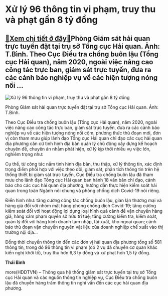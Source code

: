 Xử lý 96 thông tin vi phạm, truy thu và phạt gần 8 tỷ đồng
==========================================================

[:gift:Xem chi tiết ở đây:gift:](https://hddtvn.com/xu-ly-96-thong-tin-vi-pham-truy-thu-va-phat-gan-8-ty-dong/)Phòng Giám sát hải quan trực tuyến đặt tại trụ sở Tổng cục Hải quan. Ảnh: T.Bình. Theo Cục Điều tra chống buôn lậu (Tổng cục Hải quan), năm 2020, ngoài việc nâng cao công tác trực ban, giám sát trực tuyến, đưa ra các cảnh báo nghiệp vụ về các hiện tượng nóng nổi …
------------------------------------------------------------------------------------------------------------------------------------------------------------------------------------------------------------------------------------------------------------------------





![Xử lý 96 thông tin vi phạm, truy thu và phạt gần 8 tỷ đồng](https://hddtvn.com/wp-content/uploads/2021/01/5047_IMG_1803.jpg "Xử lý 96 thông tin vi phạm, truy thu và phạt gần 8 tỷ đồng")


Phòng Giám sát hải quan trực tuyến đặt tại trụ sở Tổng cục Hải quan. Ảnh: T.Bình.



Theo Cục Điều tra chống buôn lậu (Tổng cục Hải quan), năm 2020, ngoài việc nâng cao công tác trực ban, giám sát trực tuyến, đưa ra các cảnh báo nghiệp vụ về các hiện tượng nóng nổi cộm, phương thức thủ đoạn mới, đơn vị còn tham mưu giúp lãnh đạo Tổng cục Hải quan chỉ đạo các cục hải quan địa phương căn cứ tình hình địa bàn quản lý chủ động xây dựng kế hoạch chuyên đề, chuyên án nhằm phát hiện, xử lý kịp thời nhiều vụ việc lớn, nghiêm trọng như:


Cụ thể, từ công tác nắm tình hình địa bàn, thu thập, xử lý thông tin, xác định trọng điểm phối hợp với việc theo dõi, giám sát, phân tích thông tin trên hệ thống thiết bị giám sát trực tuyến, Cục Điều tra chống buôn lậu đã tham mưu cho lãnh đạo Tổng cục Hải quan ban hành 18 văn bản chỉ đạo, cảnh báo cho các cục hải quan địa phương, hướng dẫn thực hiện kiểm soát hải quan trong toàn Ngành nói chung và phòng chống dịch Covid-19 nói riêng.


Điển hình như: tăng cường công tác chống buôn lậu, gian lận thương mại và hàng giả đối với nhóm mặt hàng phòng chống dịch Covid-19; tăng cường kiểm soát đối với hoạt động lợi dụng loại hình quá cảnh để vận chuyển hàng giả, hàng xâm phạm quyền sở hữu trí tuệ; tăng cường kiểm tra, kiểm soát, quản lý đối với hàng kinh doanh tạm nhập, tái xuất, kho ngoại quan; cảnh báo thủ đoạn vận chuyển nguyên vật liệu của doanh nghiệp chế xuất vào thị trường nội địa…


Đồng thời chuyển thông tin đến các đơn vị hải quan địa phương tổng số 581 thông tin, trong đó 96 thông tin vi phạm (có 2 vụ đã chuyển cơ quan khác kiến nghị khởi tố), truy thu hơn 6,3 tỷ đồng và xử phạt hơn 1,5 tỷ đồng.




**Thái Bình**



more(HDDTVN) – Thông qua hệ thống giám sát trực tuyến tại trụ sở Tổng cục Hải quan và các nguồn thông tin nghiệp vụ, Cục Điều tra chống buôn lậu đã chuyển hàng trăm thông tin nghi vấn đến các cục hải quan địa phương.

